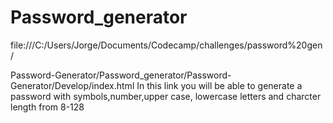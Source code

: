 # Password_generator
file:///C:/Users/Jorge/Documents/Codecamp/challenges/password%20gen/

Password-Generator/Password_generator/Password-Generator/Develop/index.html
In this link you will be able to generate a password with symbols,number,upper case, lowercase letters and charcter length from 8-128
